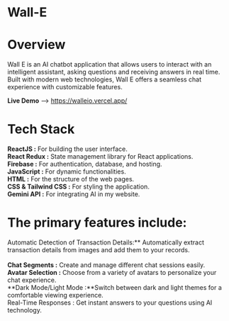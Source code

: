 # Wall-E

# Overview

Wall E is an AI chatbot application that allows users to interact with an intelligent assistant, asking questions and receiving answers in real time. Built with modern web technologies, Wall E offers a seamless chat experience with customizable features.

**Live Demo** --> https://walleio.vercel.app/

# Tech Stack

**ReactJS :** For building the user interface.<br />
**React Redux :** State management library for React applications.<br />
**Firebase :** For authentication, database, and hosting.<br />
**JavaScript :** For dynamic functionalities.<br />
**HTML :** For the structure of the web pages.<br />
**CSS & Tailwind CSS :** For styling the application.<br />
**Gemini API :** For integrating AI in my website.<br />

# The primary features include:

Automatic Detection of Transaction Details:** Automatically extract transaction details from images and add them to your records.<br /><br />
**Chat Segments :** Create and manage different chat sessions easily.<br />
**Avatar Selection :** Choose from a variety of avatars to personalize your chat experience.<br />
**Dark Mode/Light Mode :\*\*Switch between dark and light themes for a comfortable viewing experience.<br />
Real-Time Responses : Get instant answers to your questions using AI technology.<br />
